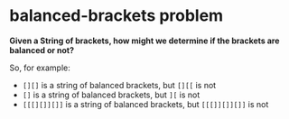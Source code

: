 # balanced-brackets problem
**Given a String of brackets, how might we determine if the brackets are balanced or not?**

So, for example:
- `[][]` is a string of balanced brackets, but `[][[` is not
- `[]` is a string of balanced brackets, but `][` is not 
- `[[[][]][]]` is a string of balanced brackets, but `[[[]][]][]]` is not
